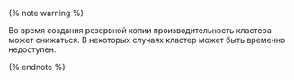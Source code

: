 {% note warning %}

Во время создания резервной копии производительность кластера может снижаться. В некоторых случаях кластер может быть временно недоступен.

{% endnote %}
